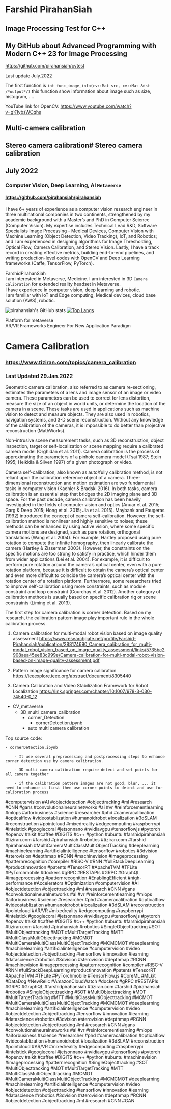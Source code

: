 # Farshid PirahanSiah

## Image Processing Test for C++
## My GitHub about Advanced Programming with Modern C++ 23 for Image Processing 

https://github.com/pirahansiah/cvtest  

Last update July.2022

The first function is ```int func_image_info(cv::Mat src, cv::Mat &dst /*output*/)``` this function show information about image such as size, histogram, ....

YouTube link for OpenCV:
    https://www.youtube.com/watch?v=gK1ybsWOqhs 






## Multi-camera calibration
## Stereo camera calibration# Stereo camera calibration
## July 2022
### Computer Vision, Deep Learning, AI `Metaverse`
#### https://github.com/pirahansiah/pirahansiah

I have 6+ years of experience as a computer vision research engineer in three multinational companies in two continents, strengthened by my academic background with a Master’s and PhD in Computer Science (Computer Vision). My expertise includes Technical Lead R&D, Software Specialists Image Processing - Medical Devices, Computer Vision with Machine Learning (Object Detection, Video Tracking), IoT, and Robotics; and I am experienced in designing algorithms for Image Thresholding, Optical Flow, Camera Calibration, and Stereo Vision. Lastly, I have a track record in creating effective metrics, building end-to-end pipelines, and writing production-level codes with OpenCV and Deep Learning frameworks (Caffe, TensorFlow, PyTorch).   

FarshidPirahanSiah    
I am interested in Metaverse, Medicine. I am interested in 3D `Camera Calibration` for extended reality headset in Metaverse.    
I have experience in computer vision, deep learning and robotic.   
I am familiar with IoT and Edge computing, Medical devices, cloud base solution (AWS), robotic.   


![pirahansiah's GitHub stats](https://github-readme-stats.vercel.app/api?username=pirahansiah&include_all_commits=true&count_private=true&show_icons=true&theme=radical&hide=contribs)
[![Top Langs](https://github-readme-stats.vercel.app/api/top-langs/?username=pirahansiah&layout=compact)](https://github.com/anuraghazra/github-readme-stats)

Platform for metaverse   
AR/VR Frameworks Engineer For New Application Paradigm

# Camera Calibration 
### https://www.tiziran.com/topics/camera_calibration
### Last Updated 29.Jan.2022
Geometric camera calibration, also referred to as camera re-sectioning, estimates the parameters of a lens and image sensor of an image or video camera. These parameters can be used to correct for lens distortion, measure the size of an object in world units, or determine the location of the camera in a scene. These tasks are used in applications such as machine vision to detect and measure objects. They are also used in robotics, navigation systems, and 3-D scene reconstruction. Without any knowledge of the calibration of the cameras, it is impossible to do better than projective reconstruction (MathWorks).

Non-intrusive scene measurement tasks, such as 3D reconstruction, object inspection, target or self-localization or scene mapping require a calibrated camera model (Orghidan et al. 2011). Camera calibration is the process of approximating the parameters of a pinhole camera model (Tsai 1987; Stein 1995; Heikkila & Silven 1997) of a given photograph or video. 

Camera self-calibration, also known as auto/fully calibration method, is not reliant upon the calibration reference object of a camera. Three-dimensional reconstruction and motion estimation are two fundamental tasks in computer vision (Kaehler & Bradski 2016). In both tasks, camera calibration is an essential step that bridges the 2D imaging plane and 3D space. For the past decade, camera calibration has been heavily investigated in the fields of computer vision and optics (Anuar et al. 2015; Garg & Deep 2015; Hong et al. 2015; Jia et al. 2015). Maybank and Faugeras (1992) introduced the concept of camera self-calibration. However, the self-calibration method is nonlinear and highly sensitive to noises; these methods can be enhanced by using active vision, where some specific camera motions are designed, such as pure rotation, orthogonal translations (Wang et al. 2004). For example, Hartley proposed using pure rotation to compute the infinite homography, then linearly calibrate the camera (Hartley & Zisserman 2003). However, the constraints on the specific motions are too strong to satisfy in practice, which hinder them from wider applications (Lei et al. 2004). For example, it is difficult to perform pure rotation around the camera’s optical center, even with a pure rotation platform, because it is difficult to obtain the camera’s optical center and even more difficult to coincide the camera’s optical center with the rotation center of a rotation platform. Furthermore, some researchers tried to improve self-calibration using more constraints, such as module constraint and loop constraint (Courchay et al. 2012). Another category of calibration methods is usually based on specific calibration rig or scene constraints (Liming et al. 2013). 

The first step for camera calibration is corner detection. Based on my research, the calibration pattern image play important rule in the whole calibration process.

1. Camera calibration for multi-modal robot vision based on image quality assessment
https://www.researchgate.net/profile/Farshid-Pirahansiah/publication/288174690_Camera_calibration_for_multi-modal_robot_vision_based_on_image_quality_assessment/links/5735bc2908aea45ee83c999e/Camera-calibration-for-multi-modal-robot-vision-based-on-image-quality-assessment.pdf 

2. Pattern image significance for camera calibration
https://ieeexplore.ieee.org/abstract/document/8305440 

3. Camera Calibration and Video Stabilization Framework for Robot Localization
https://link.springer.com/chapter/10.1007/978-3-030-74540-0_12 

- CV_metaverse
    - 3D_multi_camera_calibration
        - corner_Detection 
            - cornerDetection.ipynb
        - auto multi camera calibration 



Top source code:

    - cornerDetection.ipynb
        
        - It use several preprocessing and postprocessing steps to enhance corner detection use by camera calibration.

        - 3D multi camera calibration require detect and set points for all camera together  

        - if the calibration pattern images are not good, blur, ... it need to enhance it first then use corner points to detect and use for calibration process


#computervision #AI #objectdetection #objecttracking #ml #research #CNN #gans #convolutionalneuralnetworks #ai #vr #reinforcementlearning #mlops #aiforbusiness #science #researcher #phd #cameracalibration #opticalflow #videostablization #humanoidrobot #localization #3dSLAM #reconstruction #pointcloud #mixedreality #edgecomputing #raspberrypi #intelstick #googlecoral #jetsonnano #nvidiavgpu #tensorflowjs #pytorch #opencv #aikit #caffee #DIGITS #c++ #python #ubuntu #farshidpirahansiah #tiziran.com #farshid #pirahansiah #robotics #tiziran.com #farshid #pirahansiah #MultiCameraMultiClassMultiObjectTracking #deeplearning #machinelearning #artificialintelligence #tensorflow #robotics #3dvision #sterovision #depthmap #RCNN #machinevision #imageprocessing #patternrecognition #compiler #RISC-V #RNN #fullStackDeepLearning #productinnovation #patents #TensorRT #ApacheTVM #TFLite #PyTorchmobile #dockers #gRPC #RESTAPIs #GRPC #GraphQL #imageprocessing #patternrecognition 
#EnablingEfficient #high-performance #Accelerators #Optimization #computervision #AI #objectdetection #objecttracking #ml #research #CNN #gans #convolutionalneuralnetworks #ai #vr #reinforcementlearning #mlops #aiforbusiness #science #researcher #phd #cameracalibration #opticalflow #videostablization #humanoidrobot #localization #3dSLAM #reconstruction #pointcloud #AR/VR #mixedreality #edgecomputing #raspberrypi #intelstick #googlecoral #jetsonnano #nvidiavgpu #tensorflowjs #pytorch #opencv #aikit #caffee #DIGITS #c++ #python #ubuntu #farshidpirahansiah #tiziran.com #farshid #pirahansiah #robotics #SingleObjecttracking #SOT #MultiObjecttracking #MOT #MultiTargetTracking #MTT #MultiClassMultiObjecttracking #MCMOT #MultiCameraMultiClassMultiObjectTracking #MCMCMOT #deeplearning #machinelearning #artificialintelligence #computervision #video #objectdetection #objecttracking #tensorflow #innovation #learning #datascience #robotics #3dvision #sterovision #depthmap #RCNN #machinevision #imageprocessing #patternrecognition #compiler #RISC-V #RNN #fullStackDeepLearning #productinnovation #patents #TensorRT #ApacheTVM #TFLite #PyTorchmobile #TensorFlow.js #CoreML #MLkit #DataDog #NewRelic #AmazonCloudWatch #dockers #gRPC #RESTAPIs #GRPC #GraphQL #farshidpirahansiah #tiziran.com #farshid #pirahansiah #robotics #SingleObjecttracking #SOT #MultiObjecttracking #MOT #MultiTargetTracking #MTT #MultiClassMultiObjecttracking #MCMOT #MultiCameraMultiClassMultiObjectTracking #MCMCMOT #deeplearning #machinelearning #artificialintelligence #computervision #video #objectdetection #objecttracking #tensorflow #innovation #learning #datascience #robotics #3dvision #sterovision #depthmap #RCNN #objectdetection #objecttracking #ml #research #CNN #gans #convolutionalneuralnetworks #ai #vr #reinforcementlearning #mlops #aiforbusiness #science #researcher #phd #cameracalibration #opticalflow #videostablization #humanoidrobot #localization #3dSLAM #reconstruction #pointcloud #AR/VR #mixedreality #edgecomputing #raspberrypi #intelstick #googlecoral #jetsonnano #nvidiavgpu #tensorflowjs #pytorch #opencv #aikit #caffee #DIGITS #c++ #python #ubuntu #machinevision #imageprocessing #patternrecognition #SingleObjecttracking #SOT #MultiObjecttracking #MOT #MultiTargetTracking #MTT #MultiClassMultiObjecttracking #MCMOT #MultiCameraMultiClassMultiObjectTracking #MCMCMOT #deeplearning #machinelearning #artificialintelligence #computervision #video #objectdetection #objecttracking #tensorflow #innovation #learning #datascience #robotics #3dvision #sterovision #depthmap #RCNN #objectdetection #objecttracking #ml #research #CNN #GAN 

